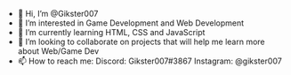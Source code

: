 - 👋 Hi, I’m @Gikster007
- 👀 I’m interested in Game Development and Web Development
- 🌱 I’m currently learning HTML, CSS and JavaScript
- 💞️ I’m looking to collaborate on projects that will help me learn more about Web/Game Dev
- 📫 How to reach me: Discord: Gikster007#3867 Instagram: @gikster007                      

<!---
Gikster007/Gikster007 is a ✨ special ✨ repository because its `README.md` (this file) appears on your GitHub profile.
You can click the Preview link to take a look at your changes.
--->
